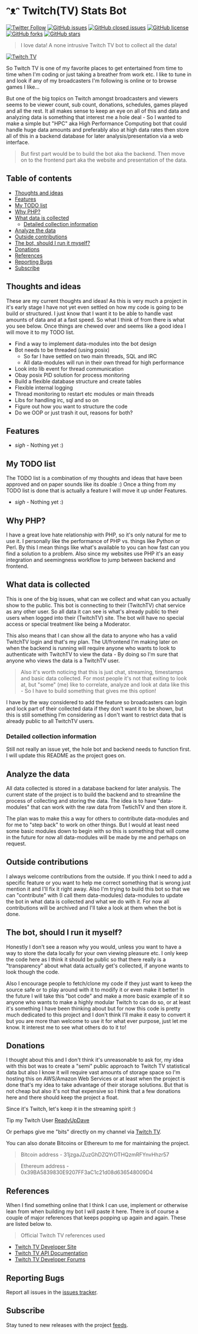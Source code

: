 # ᵔᴥᵔ Twitch(TV) Stats Bot
[![Twitter Follow](https://img.shields.io/twitter/follow/davidbl.svg?style=social&label=Follow)](https://twitter.com/davidbl) [![GitHub issues](https://img.shields.io/github/issues/kawaiipantsu/twitch-stats-bot.svg)](https://github.com/kawaiipantsu/twitch-stats-bot/issues) [![GitHub closed issues](https://img.shields.io/github/issues-closed/kawaiipantsu/twitch-stats-bot.svg)](https://github.com/kawaiipantsu/twitch-stats-bot/issues) [![GitHub license](https://img.shields.io/github/license/kawaiipantsu/twitch-stats-bot.svg)](https://github.com/kawaiipantsu/twitch-stats-bot/blob/master/LICENSE) [![GitHub forks](https://img.shields.io/github/forks/kawaiipantsu/twitch-stats-bot.svg)](https://github.com/kawaiipantsu/twitch-stats-bot/network) [![GitHub stars](https://img.shields.io/github/stars/kawaiipantsu/twitch-stats-bot.svg)](https://github.com/kawaiipantsu/twitch-stats-bot/stargazers)
> I love data! A none intrusive Twitch TV bot to collect all the data!

[![Twitch TV](https://upload.wikimedia.org/wikipedia/commons/thumb/2/26/Twitch_logo.svg/1024px-Twitch_logo.svg.png)](http://www.twitch.tv)

So Twitch TV is one of my favorite places to get entertained from time to time when I'm coding or just taking a breather from work etc. I like to tune in and look if any of my broadcasters I'm following is online or to browse games I like...

But one of the big topics on Twitch amongst broadcasters and viewers seems to be viewer count, sub count, donations, schedules, games played and all the rest. It all makes sense to keep an eye on all of this and data and analyzing  data is something that interest me a hole deal - So I wanted to make a simple but "HPC" aka High Performance Computing bot that could handle huge data amounts and preferably also at high data rates then store all of this in a backend database for later analysis/presentation via a web interface.

> But first part would be to build the bot aka the backend.
> Then move on to the frontend part aka the website and presentation of the data.

## Table of contents

 * [Thoughts and ideas](#)
 * [Features](#)
 * [My TODO list](#)
 * [Why PHP?](#)
 * [What data is collected](#)
   * [Detailed collection information](#)
 * [Analyze the data](#)
 * [Outside contributions](#)
 * [The bot, should I run it myself?](#)
 * [Donations](#)
 * [References](#)
 * [Reporting Bugs](#)
 * [Subscribe](#)

## Thoughts and ideas

These are my current thoughts and ideas! As this is very much a project in it's early stage I have not yet even settled on how my code is going to be build or structured. I just know that I want it to be able to handle vast amounts of data and at a fast speed. So what I think of from there is what you see below. Once things are chewed over and seems like a good idea I will move it to my TODO list. 

* Find a way to implement data-modules into the bot design
 * Bot needs to be threaded (using posix)
   * So far I have settled on two main threads, SQL and IRC
   * All data-modules will run in their own thread for high performance
 * Look into lib event for thread communication
 * Obay posix PID solution for process monitoring
 * Build a flexible database structure and create tables
 * Flexible internal logging
 * Thread monitoring to restart etc modules or main threads
 * Libs for handling irc, sql and so on
 * Figure out how you want to structure the code
 * Do we OOP or just trash it out, reasons for both?

## Features

* *sigh* - Nothing yet :)

## My TODO list

The TODO list is a combination of my thoughts and ideas that have been approved and on paper sounds like its doable :) Once a thing from my TODO list is done that is actually a feature I will move it up under Features.

 * *sigh* - Nothing yet :)

## Why PHP?

I have a great love hate relationship with PHP, so it's only natural for me to use it. I personally like the performance of PHP vs. things like Python or Perl. By this I mean things like what's available to you can how fast can you find a solution to a problem. Also since my websites use PHP it's an easy integration and seemingness workflow to jump between backend and frontend.

## What data is collected

This is one of the big issues, what can we collect and what can you actually show to the public. This bot is connecting to their (TwitchTV) chat service as any other user. So all data it can see is what's already public to their users when logged into their (TwitchTV) site. The bot will have no special access or special treatment like being a Moderator.

This also means that I can show all the data to anyone who has a valid TwitchTV login and that's my plan.
The UI/frontend I'm making later on when the backend is running will require anyone who wants to look to authenticate with TwitchTV to view the data - By doing so I'm sure that anyone who views the data is a TwitchTV user.

> Also it's worth noticing that this is just chat, streaming, timestamps and basic data collected.
> For most people it's not that exiting to look at, but "some" (me) like to correlate, analyze and look at data like this - So I have to build something that gives me this option!

I have by the way considered to add the feature so broadcasters can login and lock part of their collected data if they don't want it to be shown, but this is still something I'm considering as I don't want to restrict data that is already public to all TwitchTV users.

### Detailed collection information

Still not really an issue yet, the hole bot and backend needs to function first.
I will update this README as the project goes on. 

## Analyze the data

All data collected is stored in a database backend for later analysis. The current state of the project is to build the backend and to streamline the process of collecting and storing the data. The idea is to have "data-modules" that can work with the raw data from TwtichTV and then store it.

The plan was to make this a way for others to contribute data-modules and for me to "step back" to work on other things. But I would at least need some basic modules down to begin with so this is something that will come in the future for now all data-modules will be made by me and perhaps on request.

## Outside contributions

I always welcome contributions from the outside. If you think I need to add a specific feature or you want to help me correct something that is wrong just mention it and I'll fix it right away. Also I'm trying to build this bot so that we can "contribute" with (I call them data-modules) data-modules to update the bot in what data is collected and what we do with it. For now all contributions will be archived and I'll take a look at them when the bot is done.

## The bot, should I run it myself?

Honestly I don't see a reason why you would, unless you want to have a way to store the data locally for your own viewing pleasure etc. I only keep the code here as I think it should be public so that there really is a "transparency" about what data actually get's collected, if anyone wants to look though the code.

Also I encourage people to fetch/clone my code if they just want to keep the source safe or to play around with it to modify it or even make it better! In the future I will take this "bot code" and make a more basic example of it so anyone who wants to make a highly modular Twitch to can do so, or at least it's something I have been thinking about but for now this code is pretty much dedicated to this project and I don't think I'll make it easy to convert it but you are more than welcome to use it for what ever purpose, just let me know. It interest me to see what others do to it to!

## Donations

I thought about this and I don't think it's unreasonable to ask for, my idea with this bot was to create a "semi" public approach to Twitch TV statistical data but also I know it will require vast amounts of storage space so I'm hosting this on AWS/Amazon Web Services or at least when the project is done that's my idea to take advantage of their storage solutions. But that is not cheap but also it's not that expensive so I think that a few donations here and there should keep the project a float.

Since it's Twitch, let's keep it in the streaming spirit :)

Tip my Twitch User [ReadyUpDave](http://streamlabs.com/readyupdave) 

Or perhaps give me "bits" directly on my channel via [Twitch TV](https://www.twitch.tv/readyupdave).

You can also donate Bitcoins or Ethereum to me for maintaining the project.

> Bitcoin address - 31jzgaJZuzGhDZQYrDTHQzmRFYnvHhzr57

> Ethereum address - 0x39BA5839830E9207FF3aC1c21d08d636548009D4

## References

When I find something online that I think I can use, implement or otherwise lean from when building my bot I will paste it here. There is of course a couple of major references that keeps popping up again and again. These are listed below to.

> Official Twitch TV references used
 * [Twitch TV Developer Site](https://dev.twitch.tv)
 * [Twitch TV API Documentation](https://dev.twitch.tv/docs/api)
 * [Twitch TV Developer Forums](https://discuss.dev.twitch.tv)

## Reporting Bugs

Report all issues in the [issues tracker](https://github.com/kawaiipantsu/twitch-stats-bot/issues).

## Subscribe

Stay tuned to new releases with the project [feeds](https://github.com/kawaiipantsu/twitch-stats-bot/releases.atom).
